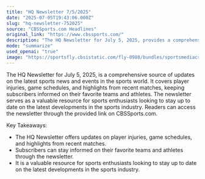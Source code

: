 ```yaml
---
title: "HQ Newsletter 7/5/2025"
date: "2025-07-05T19:43:06.000Z"
slug: "hq-newsletter-752025"
source: "CBSSports.com Headlines"
original_link: "https://www.cbssports.com/"
description: "The HQ Newsletter for July 5, 2025, provides a comprehensive source of updates on the latest sports news and events, including player injuries, game schedules, and highlights from recent matches. It serves as a valuable resource for sports enthusiasts looking to stay informed on their favorite teams and athletes. Readers can access the newsletter through the provided link on CBSSports.com to stay up to date on the latest developments in the sports industry."
mode: "summarize"
used_openai: "true"
image: "https://sportsfly.cbsistatic.com/fly-0988/bundles/sportsmediacss/images/fantasy/default-article-image-large.png"
---
```


The HQ Newsletter for July 5, 2025, is a comprehensive source of updates on the latest sports news and events in the sports world. It covers player injuries, game schedules, and highlights from recent matches, keeping subscribers informed on their favorite teams and athletes. The newsletter serves as a valuable resource for sports enthusiasts looking to stay up to date on the latest developments in the sports industry. Readers can access the newsletter through the provided link on CBSSports.com.

Key Takeaways:
- The HQ Newsletter offers updates on player injuries, game schedules, and highlights from recent matches.
- Subscribers can stay informed on their favorite teams and athletes through the newsletter.
- It is a valuable resource for sports enthusiasts looking to stay up to date on the latest developments in the sports industry.